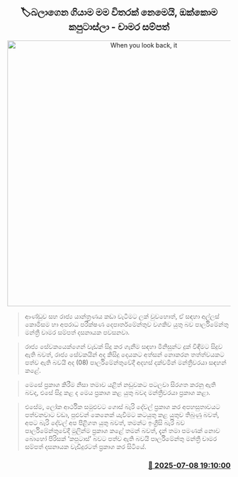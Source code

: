 <p align='center'><b><h2 align='center' title='When you look back, it's not just me, everyone is a Kaputas - Chamara Sampath'>🏷බලාගෙන ගියාම මම විතරක් නෙමෙයි, ඔක්කොම කපුටාස්ලා - චාමර සම්පත්</h2></b></p>
<p align='center'><img src='https://helakuru.sgp1.cdn.digitaloceanspaces.com/esana/images/lib/chamara-sampath-dasanayake-parliment-budget.jpg' width='600' alt='When you look back, it's not just me, everyone is a Kaputas - Chamara Sampath'></p>

> ආණ්ඩුව සහ රාජ්‍ය යාන්ත්‍රණය කඩා වැටීමට ලක් වුවහොත්, ඒ සඳහා අල්ලස් කොමිසම හා අපරාධ පරීක්ෂණ දෙපාර්තමේන්තුව වගකිව යුතු බව පාර්ලිමේන්තු මන්ත්‍රී චාමර සම්පත් දසනායක පවසනවා.

> රාජ්‍ය සේවකයෙක්ගෙන් වැඩක් සිදු කර ගැනීම සඳහා මිනිසුන්ට දුක් විඳීමට සිදුව ඇති බවත්, රාජ්‍ය සේවකයින් අද කිසිදු දෙයකට අත්සන් නොකරන තත්ත්වයකට පත්ව ඇති බවයි අද (08) පාර්ලිමේන්තුවේදී අදහස් දක්වමින් මන්ත්‍රීවරයා සඳහන් කළේ.

> මෙසේ ප්‍රකාශ කිරීම නිසා තමාව යළිත් නඩුවකට පටලවා සිරගත කරනු ඇති බවද, එසේ සිදු කළ ද මෙය ප්‍රකාශ කළ යුතු බවද මන්ත්‍රීවරයා ප්‍රකාශ කළා.

> එසේම, ලෝක ආර්ථික සමුළුවට ගොස් බැරි දේවල් ප්‍රකාශ කර අපහසුතාවයට පත්වනවාට වඩා, පුළුවන් කෙනෙක් යැවීමට කටයුතු කළ යුතුව තිබුණු බවත්, අපට බැරි දේවල් අප පිළිගත යුතු බවත්, තමන්ට ඉංග්‍රීසි බැරි බව පාර්ලිමේන්තුවේදී මුලින්ම ප්‍රකාශ කළේ තමන් බවත්, දැන් තමා පමණක් නොව බොහෝ පිරිසක් ‘කපුටාස්’ බවට පත්ව ඇති බවයි පාර්ලිමේන්තු මන්ත්‍රී චාමර සම්පත් දසනායක වැඩිදුරටත් ප්‍රකාශ කර සිටියේ.



<h3 align='right'><a href='https://www.helakuru.lk/esana/p/111696/'>📅 2025-07-08 19:10:00</a></h3>
